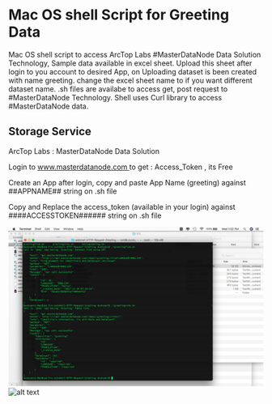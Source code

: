 # Mac OS shell Script for Greeting Data

Mac OS shell script to access ArcTop Labs #MasterDataNode Data Solution Technology, Sample data available in excel sheet.
Upload this sheet after login to you account to desired App, on Uploading dataset is been created with name greeting.
change the excel sheet name to if you want different dataset name.
.sh files are availabe to access get, post request to #MasterDataNode Technology. Shell uses Curl library to access #MasterDataNode data.
 
## Storage Service ##
ArcTop Labs : MasterDataNode Data Solution
<p>Login to <a href="https://www.masterdatanode.com"> www.masterdatanode.com </a> to get : Access_Token , its Free</p>
<p>Create an App after login, copy and paste App Name (greeting) against ##APPNAME## string on .sh file</p>
<p>Copy and Replace the access_token (available in your login) against ####ACCESSTOKEN###### string on .sh file</p>
            

![alt text](https://github.com/ArcTopLabs/Mac-OS-shell-Script-for-Greeting-Data/blob/master/screenshot/find%20request%20greeting%20using%20get%20post.png)
![alt text](/ArcTopLabs/Mac-OS-shell-Script-for-Greeting-Data/blob/master/screenshot/listing%20request%20greeting.png)
